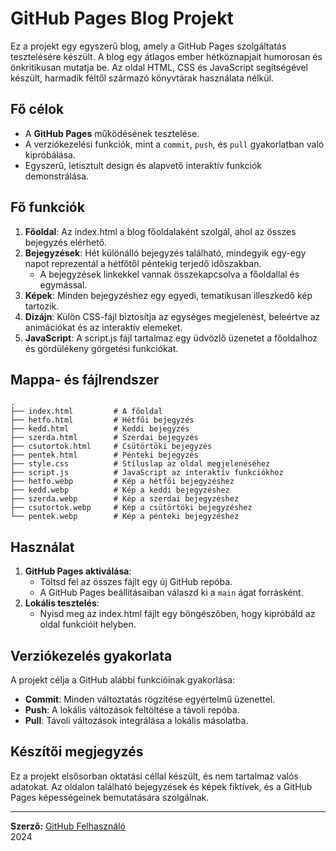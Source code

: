 # GitHub Pages Blog Projekt

Ez a projekt egy egyszerű blog, amely a GitHub Pages szolgáltatás tesztelésére készült. A blog egy átlagos ember hétköznapjait humorosan és önkritikusan mutatja be. Az oldal HTML, CSS és JavaScript segítségével készült, harmadik féltől származó könyvtárak használata nélkül.

## Fő célok
- A **GitHub Pages** működésének tesztelése.
- A verziókezelési funkciók, mint a `commit`, `push`, és `pull` gyakorlatban való kipróbálása.
- Egyszerű, letisztult design és alapvető interaktív funkciók demonstrálása.

## Fő funkciók
1. **Főoldal**: Az index.html a blog főoldalaként szolgál, ahol az összes bejegyzés elérhető.
2. **Bejegyzések**: Hét különálló bejegyzés található, mindegyik egy-egy napot reprezentál a hétfőtől péntekig terjedő időszakban.
    - A bejegyzések linkekkel vannak összekapcsolva a főoldallal és egymással.
3. **Képek**: Minden bejegyzéshez egy egyedi, tematikusan illeszkedő kép tartozik.
4. **Dizájn**: Külön CSS-fájl biztosítja az egységes megjelenést, beleértve az animációkat és az interaktív elemeket.
5. **JavaScript**: A script.js fájl tartalmaz egy üdvözlő üzenetet a főoldalhoz és gördülékeny görgetési funkciókat.

## Mappa- és fájlrendszer
```
.
├── index.html         # A főoldal
├── hetfo.html         # Hétfői bejegyzés
├── kedd.html          # Keddi bejegyzés
├── szerda.html        # Szerdai bejegyzés
├── csutortok.html     # Csütörtöki bejegyzés
├── pentek.html        # Pénteki bejegyzés
├── style.css          # Stíluslap az oldal megjelenéséhez
├── script.js          # JavaScript az interaktív funkciókhoz
├── hetfo.webp         # Kép a hétfői bejegyzéshez
├── kedd.webp          # Kép a keddi bejegyzéshez
├── szerda.webp        # Kép a szerdai bejegyzéshez
├── csutortok.webp     # Kép a csütörtöki bejegyzéshez
└── pentek.webp        # Kép a pénteki bejegyzéshez
```

## Használat
1. **GitHub Pages aktiválása**:
   - Töltsd fel az összes fájlt egy új GitHub repóba.
   - A GitHub Pages beállításaiban válaszd ki a `main` ágat forrásként.
2. **Lokális tesztelés**:
   - Nyisd meg az index.html fájlt egy böngészőben, hogy kipróbáld az oldal funkcióit helyben.

## Verziókezelés gyakorlata
A projekt célja a GitHub alábbi funkcióinak gyakorlása:
- **Commit**: Minden változtatás rögzítése egyértelmű üzenettel.
- **Push**: A lokális változások feltöltése a távoli repóba.
- **Pull**: Távoli változások integrálása a lokális másolatba.

## Készítői megjegyzés
Ez a projekt elsősorban oktatási céllal készült, és nem tartalmaz valós adatokat. Az oldalon található bejegyzések és képek fiktívek, és a GitHub Pages képességeinek bemutatására szolgálnak.

---
**Szerző:**
[GitHub Felhasználó](#)  
2024

